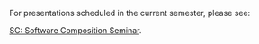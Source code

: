 For presentations scheduled in the current semester, please see:

[SC: Software Composition Seminar](%base_url%/wiki/softwarecompositionseminar).
